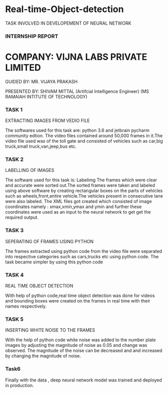 # Real-time-Object-detection

TASK INVOLVED IN DEVELOPEMENT OF NEURAL NETWORK

### INTERNSHIP REPORT 

# COMPANY: VIJNA LABS PRIVATE LIMITED

GUIDED BY:
MR. VIJAYA PRAKASH

PRESENTED BY: SHIVAM MITTAL (Artifcial Intelligence Engineer)
(MS RAMAIAH INTITUTE OF TECHNOLOGY)
 
### TASK 1

EXTRACTING IMAGES FROM VEDIO FILE

The softwares used for this task are: python 3.6 and jetbrain pycharm community edtion.
The video files contained around 50,000 frames in it.The video file used was of the toll gate and consisted of vehicles such as car,big truck,small truck,van,jeep,bus etc.

### TASK 2

LABELLING OF IMAGES

The software used for this task is: Labelimg
The frames which were clear and accurate were sorted out.The sorted frames were taken and labeled using above software by creating rectangular boxes on the parts of vehicles such as wheels,front,entire vehicle.The vehicles present in consecutive lane were also labeled.
The XML files got created which consisted of image coordinates namely : xmax,xmin,ymax and ymin and further these coordinates were used as an input to the neural network to get get the required output.

### TASK 3

SEPERATING OF FRAMES USING PYTHON

The frames extracted using python code from the video file were separated into respective categories such as cars,trucks etc using python code.
The task became simpler by using this python code

### TASK 4

REAL TIME OBJECT DETECTION

With help of python code,real time object detection was done for videos and bounding boxes were created on the frames in real time with their names respectively.
 
### TASK 5
           
INSERTING WHITE NOISE TO THE FRAMES

With the help of python code white noise was added to the number plate images by adjusting the magnitude of noise as 0.05 and change was observed. 
The magnitude of the noise can be decreased and and increased by changing the magnitude of noise.

### Task6

Finally with the data , deep neural network model was trained and deployed in production.

